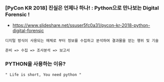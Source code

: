 ### [PyCon KR 2018] 진실은 언제나 하나! : Python으로 만나보는 Digital Forensic !

- https://www.slideshare.net/ssuser5fc0a31/pycon-kr-2018-python-digital-forensic

```
디지털 방식이 사용되는 매체로 부터 정보를 수집하고 분석하여 결과물을 얻는 행위 및 기술

준비 => 수집 => 조사분석 => 보고서
```

### PYTHON을 사용하는 이유?

```
" Life is short, You need python "
```



